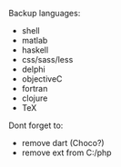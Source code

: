 Backup languages:
- shell
- matlab
- haskell
- css/sass/less
- delphi
- objectiveC
- fortran
- clojure
- TeX

Dont forget to:
- remove dart (Choco?)
- remove ext from C:/php
